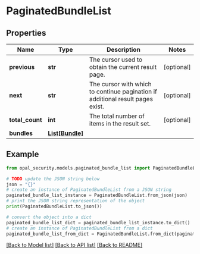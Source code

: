 # PaginatedBundleList


## Properties

Name | Type | Description | Notes
------------ | ------------- | ------------- | -------------
**previous** | **str** | The cursor used to obtain the current result page. | [optional] 
**next** | **str** | The cursor with which to continue pagination if additional result pages exist. | [optional] 
**total_count** | **int** | The total number of items in the result set. | [optional] 
**bundles** | [**List[Bundle]**](Bundle.md) |  | 

## Example

```python
from opal_security.models.paginated_bundle_list import PaginatedBundleList

# TODO update the JSON string below
json = "{}"
# create an instance of PaginatedBundleList from a JSON string
paginated_bundle_list_instance = PaginatedBundleList.from_json(json)
# print the JSON string representation of the object
print(PaginatedBundleList.to_json())

# convert the object into a dict
paginated_bundle_list_dict = paginated_bundle_list_instance.to_dict()
# create an instance of PaginatedBundleList from a dict
paginated_bundle_list_from_dict = PaginatedBundleList.from_dict(paginated_bundle_list_dict)
```
[[Back to Model list]](../README.md#documentation-for-models) [[Back to API list]](../README.md#documentation-for-api-endpoints) [[Back to README]](../README.md)


